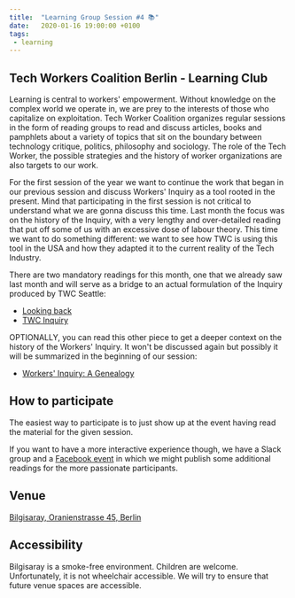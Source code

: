 ```yaml
---
title:  "Learning Group Session #4 📚"
date:   2020-01-16 19:00:00 +0100
tags:
 - learning
---
```


## Tech Workers Coalition Berlin - Learning Club
Learning is central to workers' empowerment. Without knowledge on the complex world we operate in, we are prey to the interests of those who capitalize on exploitation. Tech Worker Coalition organizes regular sessions in the form of reading groups to read and discuss articles, books and pamphlets about a variety of topics that sit on the boundary between technology critique, politics, philosophy and sociology. The role of the Tech Worker, the possible strategies and the history of worker organizations are also targets to our work.


For the first session of the year we want to continue the work that began in our previous session and discuss Workers' Inquiry as a tool rooted in the present. Mind that participating in the first session is not critical to understand what we are gonna discuss this time. Last month the focus was on the history of the Inquiry, with a very lengthy and over-detailed reading that put off some of us with an excessive dose of labour theory. This time we want to do something different: we want to see how TWC is using this tool in the USA and how they adapted it to the current reality of the Tech Industry.

There are two mandatory readings for this month, one that we already saw last month and will serve as a bridge to an actual formulation of the Inquiry produced by TWC Seattle:

* [Looking back](https://notesfrombelow.org/article/looking-back)
* [TWC Inquiry](https://docs.google.com/document/d/1cM6Nsmvz6JreAYkGhYbMe-1-V8NByIRkWdZ20i9ie-s/)

OPTIONALLY, you can read this other piece to get a deeper context on the history of the Workers' Inquiry. It won't be discussed again but possibly it will be summarized in the beginning of our session:

* [Workers' Inquiry: A Genealogy](https://www.viewpointmag.com/2013/09/27/workers-inquiry-a-genealogy/)

## How to participate

The easiest way to participate is to just show up at the event having read the material for the given session.

If you want to have a more interactive experience though, we have a Slack group and a [Facebook event](https://www.facebook.com/events/719129231910637/) in which we might publish some additional readings for the more passionate participants.

## Venue

[Bilgisaray, Oranienstrasse 45, Berlin](https://www.google.com/maps/place/Bilgisaray/@52.499971,13.4204474,17z/data=!3m1!4b1!4m5!3m4!1s0x47a84e34f7d3f0db:0x4a368a3631962abc!8m2!3d52.499971!4d13.4226362)


## Accessibility

Bilgisaray is a smoke-free environment. Children are welcome. Unfortunately, it is not wheelchair accessible. We will try to ensure that future venue spaces are accessible.
